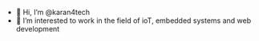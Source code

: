 - 👋 Hi, I’m @karan4tech
- 👀 I’m interested to work in the field of ioT, embedded systems and web development

